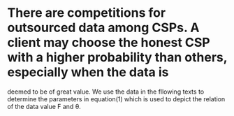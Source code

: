  # There are competitions for outsourced data among CSPs. A client may choose the honest CSP with a higher probability than others, especially when the data is
deemed to be of great value. We use the data in the fllowing texts to determine the parameters in equation(1) which is used to depict the relation of the data 
value F and θ.

